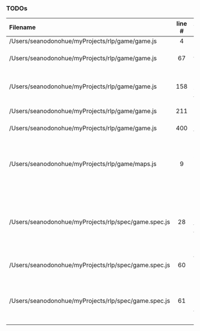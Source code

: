 ### TODOs
| Filename | line # | TODO
|:------|:------:|:------
| /Users/seanodonohue/myProjects/rlp/game/game.js | 4 | Savegame
| /Users/seanodonohue/myProjects/rlp/game/game.js | 67 | Use stuff like this for making menus cleaner
| /Users/seanodonohue/myProjects/rlp/game/game.js | 158 | Break handleEvent into various functions.
| /Users/seanodonohue/myProjects/rlp/game/game.js | 211 | Refactor removeItemFrom
| /Users/seanodonohue/myProjects/rlp/game/game.js | 400 | Break into functions
| /Users/seanodonohue/myProjects/rlp/game/maps.js | 9 | Refactor modules to use a consistent style if possible (i.e. constructors vs. libraries)
| /Users/seanodonohue/myProjects/rlp/spec/game.spec.js | 28 | create mockEntity to put in mochaHelper.js to help with testing entities here and in the entity spec.
| /Users/seanodonohue/myProjects/rlp/spec/game.spec.js | 60 | find a way to mock keypress events (stdin?)
| /Users/seanodonohue/myProjects/rlp/spec/game.spec.js | 61 | add sinon to stub out methonds like stdout to see if they are called as needed.